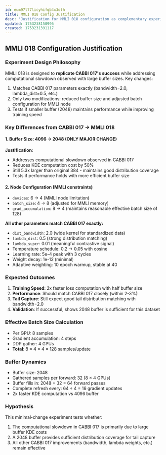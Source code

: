 ```yaml
---
id: eum97l77licyhifqb4x3oth
title: MMLI 018 Config Justification
desc: 'Justification for MMLI 018 configuration as complementary experiment to CABBI 017'
updated: 1753238150996
created: 1753231391117
---
```


## MMLI 018 Configuration Justification

### Experiment Design Philosophy

MMLI 018 is designed to **replicate CABBI 017's success** while addressing computational slowdown observed with large buffer sizes. Key changes:

1. Matches CABBI 017 parameters exactly (bandwidth=2.0, lambda_dist=0.5, etc.)
2. Only two modifications: reduced buffer size and adjusted batch configuration for MMLI node
3. Tests if smaller buffer (2048) maintains performance while improving training speed

### Key Differences from CABBI 017 → MMLI 018

#### 1. Buffer Size: 4096 → 2048 (ONLY MAJOR CHANGE)

**Justification**:

- Addresses computational slowdown observed in CABBI 017
- Reduces KDE computation cost by 50%
- Still 5.3x larger than original 384 - maintains good distribution coverage
- Tests if performance holds with more efficient buffer size

#### 2. Node Configuration (MMLI constraints)

- `devices`: 6 → 4 (MMLI node limitation)
- `batch_size`: 4 → 8 (adjusted for MMLI memory)
- `grad_accumulation`: 8 → 4 (maintains reasonable effective batch size of 128)

**All other parameters match CABBI 017 exactly:**

- `dist_bandwidth`: 2.0 (wide kernel for standardized data)
- `lambda_dist`: 0.5 (strong distribution matching)
- `lambda_supcr`: 0.01 (meaningful contrastive signal)
- Temperature schedule: 0.2 → 0.05 with cosine
- Learning rate: 5e-4 peak with 3 cycles
- Weight decay: 1e-12 (minimal)
- Adaptive weighting: 10 epoch warmup, stable at 40

### Expected Outcomes

1. **Training Speed**: 2x faster loss computation with half buffer size
2. **Performance**: Should match CABBI 017 closely (within 2-3%)
3. **Tail Capture**: Still expect good tail distribution matching with bandwidth=2.0
4. **Validation**: If successful, shows 2048 buffer is sufficient for this dataset

### Effective Batch Size Calculation

- Per GPU: 8 samples
- Gradient accumulation: 4 steps
- DDP gather: 4 GPUs
- **Total**: 8 × 4 × 4 = 128 samples/update

### Buffer Dynamics

- Buffer size: 2048
- Gathered samples per forward: 32 (8 × 4 GPUs)
- Buffer fills in: 2048 ÷ 32 = 64 forward passes
- Complete refresh every: 64 ÷ 4 = 16 gradient updates
- 2x faster KDE computation vs 4096 buffer

### Hypothesis

This minimal-change experiment tests whether:

1. The computational slowdown in CABBI 017 is primarily due to large buffer KDE costs
2. A 2048 buffer provides sufficient distribution coverage for tail capture
3. All other CABBI 017 improvements (bandwidth, lambda weights, etc.) remain effective
